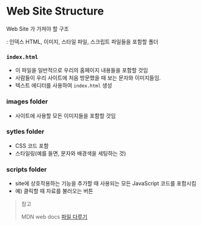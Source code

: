 # Web Site Structure

Web Site 가 가져야 할 구조

: 인덱스 HTML, 이미지, 스타일 파일, 스크립트 파일들을 포함할 폴더

### `index.html`

* 이 파일을 일반적으로 우리의 홈페이지 내용들을 포함할 것임
* 사람들이 우리 사이트에 처음 방문했을 때 보는 문자와 이미지들임.
* 텍스트 에디터를 사용하여 `index.html` 생성


### images folder

* 사이트에 사용할 모든 이미지들을 포함할 것임

### sytles folder

* CSS 코드 포함
* 스타일링(예를 들면, 문자와 배경색을 세팅하는 것)

### scripts folder

* site에 상호작용하는 기능을 추가할 때 사용되는 모든 JavaScript 코드를 포함시킴
* 예) 클릭할 때 자료를 불러오는 버튼


> 참고
> 
> MDN web docs
> [파일 다루기](https://developer.mozilla.org/ko/docs/Learn/Getting_started_with_the_web/파일들_다루기)
